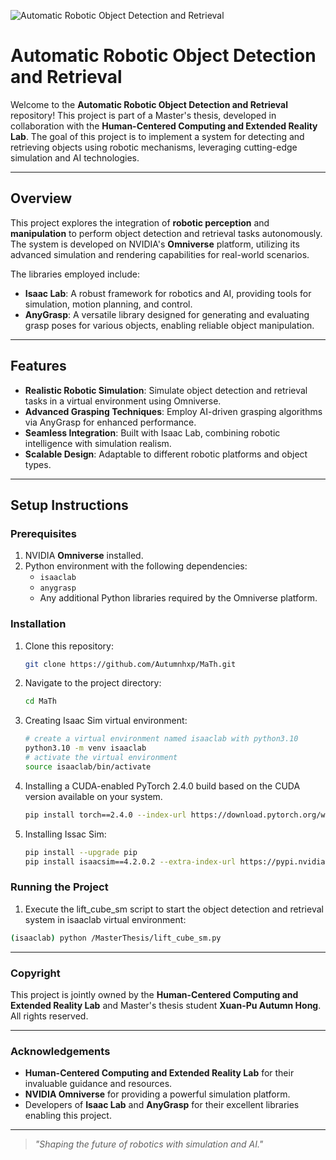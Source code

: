 ![Automatic Robotic Object Detection and Retrieval](https://github.com/Autumnhxp/MaTh/blob/main/MasterThesis/doc/Automatic%20Robotic%20Object%20Detection%20and%20Retrieval.gif)
# Automatic Robotic Object Detection and Retrieval

Welcome to the **Automatic Robotic Object Detection and Retrieval** repository! This project is part of a Master's thesis, developed in collaboration with the **Human-Centered Computing and Extended Reality Lab**. The goal of this project is to implement a system for detecting and retrieving objects using robotic mechanisms, leveraging cutting-edge simulation and AI technologies.

---

## Overview

This project explores the integration of **robotic perception** and **manipulation** to perform object detection and retrieval tasks autonomously. The system is developed on NVIDIA's **Omniverse** platform, utilizing its advanced simulation and rendering capabilities for real-world scenarios.

The libraries employed include:

- **Isaac Lab**: A robust framework for robotics and AI, providing tools for simulation, motion planning, and control.
- **AnyGrasp**: A versatile library designed for generating and evaluating grasp poses for various objects, enabling reliable object manipulation.

---

## Features

- **Realistic Robotic Simulation**: Simulate object detection and retrieval tasks in a virtual environment using Omniverse.
- **Advanced Grasping Techniques**: Employ AI-driven grasping algorithms via AnyGrasp for enhanced performance.
- **Seamless Integration**: Built with Isaac Lab, combining robotic intelligence with simulation realism.
- **Scalable Design**: Adaptable to different robotic platforms and object types.

---

## Setup Instructions

### Prerequisites

1. NVIDIA **Omniverse** installed.
2. Python environment with the following dependencies:
   - `isaaclab`
   - `anygrasp`
   - Any additional Python libraries required by the Omniverse platform.

### Installation

1. Clone this repository:
   ```bash
   git clone https://github.com/Autumnhxp/MaTh.git
   ```
   
2. Navigate to the project directory:
   ```bash
   cd MaTh
   ```
3. Creating Isaac Sim virtual environment:
   ```bash
   # create a virtual environment named isaaclab with python3.10
   python3.10 -m venv isaaclab
   # activate the virtual environment
   source isaaclab/bin/activate
   ```
4. Installing a CUDA-enabled PyTorch 2.4.0 build based on the CUDA version available on your system.
   ```bash
   pip install torch==2.4.0 --index-url https://download.pytorch.org/whl/cu118
   ```
5. Installing Issac Sim:
   ```bash
   pip install --upgrade pip
   pip install isaacsim==4.2.0.2 --extra-index-url https://pypi.nvidia.com
   ```
   

### Running the Project
1. Execute the lift_cube_sm script to start the object detection and retrieval system in isaaclab virtual environment:
  ```bash
  (isaaclab) python /MasterThesis/lift_cube_sm.py
  ```

---

### Copyright
This project is jointly owned by the **Human-Centered Computing and Extended Reality Lab** and Master's thesis student **Xuan-Pu Autumn Hong**. All rights reserved.

---

### Acknowledgements
- **Human-Centered Computing and Extended Reality Lab** for their invaluable guidance and resources.
- **NVIDIA Omniverse** for providing a powerful simulation platform.
- Developers of **Isaac Lab** and **AnyGrasp** for their excellent libraries enabling this project.

---
> *"Shaping the future of robotics with simulation and AI."*


